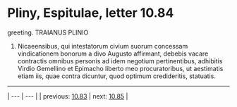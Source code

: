 # Pliny, Espitulae, letter 10.84

greeting. TRAIANUS PLINIO



1. Nicaeensibus, qui intestatorum civium suorum concessam vindicationem bonorum a divo Augusto affirmant, debebis vacare contractis omnibus personis ad idem negotium pertinentibus, adhibitis Virdio Gemellino et Epimacho liberto meo procuratoribus, ut aestimatis etiam iis, quae contra dicuntur, quod optimum credideritis, statuatis.



---

| --- | --- |
| previous: [10.83](../10.83/) | next: [10.85](../10.85/) |